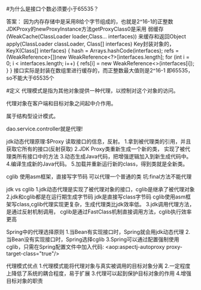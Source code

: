 #为什么是接口个数必须要小于65535？
 
 答案： 因为内存存储中是采用8给个字节组成的，也就是2^16-1的正整数
     JDKProxy的newProxyInstance方法getProxyClass0是采用
     弱缓存(WeakCache(ClassLoader loader,Class<?>... interfaces))
     来缓存和返回Object apply(ClassLoader classLoader, Class<?>[] interfaces)
     Key封装对象的，
     KeyX(Class<?>[] interfaces) {
         hash = Arrays.hashCode(interfaces);
         refs = (WeakReference<Class<?>>[])new WeakReference<?>[interfaces.length];
         for (int i = 0; i < interfaces.length; i++) {
             refs[i] = new WeakReference<>(interfaces[i]);
         }
     }
     接口实际是封装在数组里进行缓存的，而正整数最大值则是2^16-1
     即65535，so不能大于65535个


#定义
代理模式是指为其他对象提供一种代理，以控制对这个对象的访问。

代理对象在客户端和目标对象之间起中介作用。

属于结构型设计模式。

dao.service.controller就是代理!

jdk动态代理原理:$Proxy
    读取接口的信息，反射。
    1.拿到被代理类的引用，并且获取它所有的接口(反射获取)
    2.JDK Proxy类重新生成一个新的类， 实现了被代理类所有接口中的方法
    3.动态生成Java代码，把增强逻辑加入到新生成代码中。
    4.编译生成新的Java代码。
    5.加载并重新运行新的class，得到类就是全新类。

cglib
    使用asm框架，直接写字节码
    可以代理一个普通的类
    坑:final方法不能代理

jdk vs cglib
    1.jdk动态代理是实现了被代理对象的接口，cglib是继承了被代理对象
    2.jdk和cglib都是在运行期生成字节码
        jdk是直接写class字节码
        cglib使用asm框架写class,cglib代理实现更复杂，生成代理类比jdk效率低。
    3.jdk调用代理方法，是通过反射机制调用，
        cglib是通过FastClass机制直接调用方法，cglib执行效率更高

Spring中的代理选择原则
    1.当Bean有实现接口时，Spring就会用jdk动态代理
    2.当Bean没有实现接口时，Spring选择cglib
    3.Spring可以通过配置强制使用cglib，只需在Spring配置文件中加入代码:
        <aop:aspectj-autoproxy proxy-target-class="true"/>

代理模式优点
    1.代理模式能将代理对象与真实被调用的目标对象分离
    2.一定程度上降低了系统的耦合程度，易于扩展
    3.代理可以起到保护目标对象的作用
    4.增强目标对象的职责